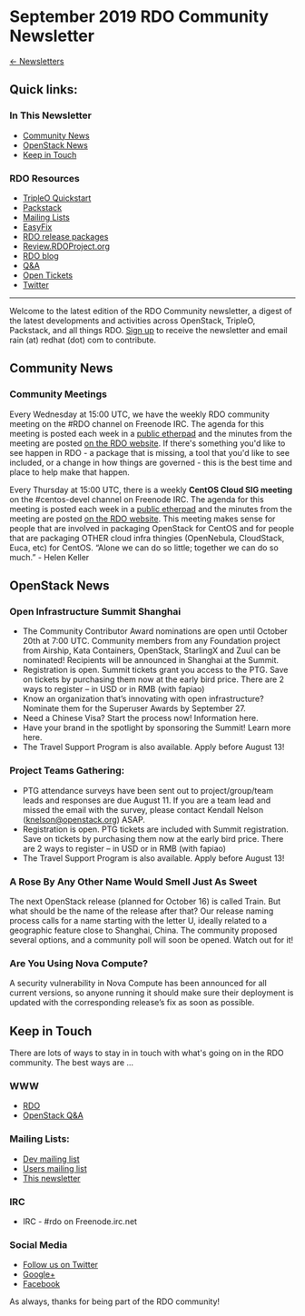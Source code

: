 # September 2019 RDO Community Newsletter

[← Newsletters](/newsletter)
## Quick links:


### In This Newsletter
* [Community News](#community)
* [OpenStack News](#openstack)
* [Keep in Touch](#kit)

### RDO Resources
* [TripleO Quickstart](http://rdoproject.org/tripleo)
* [Packstack](http://rdoproject.org/install/packstack/)
* [Mailing Lists](https://www.rdoproject.org/contribute/mailing-lists/)
* [EasyFix](https://github.com/redhat-openstack/easyfix)
* [RDO release packages](https://trunk.rdoproject.org/)
* [Review.RDOProject.org](http://review.rdoproject.org/)
* [RDO blog](http://blogs.rdoproject.org)
* [Q&A](http://ask.openstack.org/)
* [Open Tickets](http://tm3.org/rdobugs)
* [Twitter](http://twitter.com/rdocommunity)

---
Welcome to the latest edition of the RDO Community newsletter, a digest of the latest developments and activities across OpenStack, TripleO, Packstack, and all things RDO. [Sign up](https://lists.rdoproject.org/mailman/listinfo/newsletter) to receive the newsletter and email rain (at) redhat (dot) com to contribute.

## <a name="community"></a>Community News
### Community Meetings
Every Wednesday at 15:00 UTC, we have the weekly RDO community meeting on the #RDO channel on Freenode IRC. The agenda for this meeting is posted each week in a [public etherpad](https://etherpad.openstack.org/p/RDO-Meeting) and the minutes from the meeting are posted [on the RDO website](https://www.rdoproject.org/community/community-meeting/). If there's something you'd like to see happen in RDO - a package that is missing, a tool that you'd like to see included, or a change in how things are governed - this is the best time and place to help make that happen.

Every Thursday at 15:00 UTC, there is a weekly **CentOS Cloud SIG meeting** on the #centos-devel channel on Freenode IRC. The agenda for this meeting is posted each week in a [public etherpad](https://etherpad.openstack.org/p/centos-cloud-sig) and the minutes from the meeting are posted [on the RDO website](https://www.rdoproject.org/contribute/cloud-sig-meeting/). This meeting makes sense for people that are involved in packaging OpenStack for CentOS and for people that are packaging OTHER cloud infra thingies (OpenNebula, CloudStack, Euca, etc) for CentOS. “Alone we can do so little; together we can do so much.” - Helen Keller

## <a name="openstack"></a>OpenStack News
### Open Infrastructure Summit Shanghai
* The Community Contributor Award nominations are open until October 20th at 7:00 UTC. Community members from any Foundation project from Airship, Kata Containers, OpenStack, StarlingX and Zuul can be nominated! Recipients will be announced in Shanghai at the Summit.
* Registration is open. Summit tickets grant you access to the PTG. Save on tickets by purchasing them now at the early bird price. There are 2 ways to register – in USD or in RMB (with fapiao)
* Know an organization that’s innovating with open infrastructure? Nominate them for the Superuser Awards by September 27.
* Need a Chinese Visa? Start the process now! Information here.
* Have your brand in the spotlight by sponsoring the Summit! Learn more here.
* The Travel Support Program is also available. Apply before August 13!

### Project Teams Gathering:
* PTG attendance surveys have been sent out to project/group/team leads and responses are due August 11. If you are a team lead and missed the email with the survey, please contact Kendall Nelson (knelson@openstack.org) ASAP.
* Registration is open. PTG tickets are included with Summit registration. Save on tickets by purchasing them now at the early bird price. There are 2 ways to register – in USD or in RMB (with fapiao)
* The Travel Support Program is also available. Apply before August 13!

### A Rose By Any Other Name Would Smell Just As Sweet
The next OpenStack release (planned for October 16) is called Train. But what should be the name of the release after that? Our release naming process calls for a name starting with the letter U, ideally related to a geographic feature close to Shanghai, China. The community proposed several options, and a community poll will soon be opened. Watch out for it!

### Are You Using Nova Compute?
A security vulnerability in Nova Compute has been announced for all current versions, so anyone running it should make sure their deployment is updated with the corresponding release’s fix as soon as possible.

## <a name="kit"></a>Keep in Touch

There are lots of ways to stay in in touch with what's going on in the RDO community. The best ways are ...

### WWW
* [RDO](http://rdoproject.org/)
* [OpenStack Q&A](http://ask.openstack.org/)

### Mailing Lists:
* [Dev mailing list](https://lists.rdoproject.org/mailman/listinfo/dev)
* [Users mailing list](https://lists.rdoproject.org/mailman/listinfo/users)
* [This newsletter](https://lists.rdoproject.org/mailman/listinfo/newsletter)

### IRC
* IRC - #rdo on Freenode.irc.net

### Social Media
* [Follow us on Twitter](http://twitter.com/rdocommunity )
* [Google+](http://tm3.org/rdogplus )
* [Facebook](http://facebook.com/rdocommunity)

As always, thanks for being part of the RDO community!
